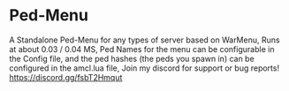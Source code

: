 # Ped-Menu
A Standalone Ped-Menu for any types of server based on WarMenu, Runs at about 0.03 / 0.04 MS, Ped Names for the menu can be configurable in the Config file, and the ped hashes (the peds you spawn in) can be configured in the amcl.lua file, Join my discord for support or bug reports! https://discord.gg/fsbT2Hmqut
